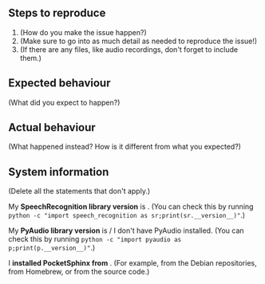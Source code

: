 Steps to reproduce
------------------

1. (How do you make the issue happen?)
2. (Make sure to go into as much detail as needed to reproduce the issue!)
3. (If there are any files, like audio recordings, don't forget to include them.)

Expected behaviour
------------------

(What did you expect to happen?)

Actual behaviour
----------------

(What happened instead? How is it different from what you expected?)

System information
------------------

(Delete all the statements that don't apply.)

My **SpeechRecognition library version** is <INSERT VERSION HERE>. (You can check this by running `python -c "import speech_recognition as sr;print(sr.__version__)"`.)

My **PyAudio library version** is <INSERT VERSION HERE> / I don't have PyAudio installed. (You can check this by running `python -c "import pyaudio as p;print(p.__version__)"`.)

I **installed PocketSphinx from** <INSERT SOURCE HERE>. (For example, from the Debian repositories, from Homebrew, or from the source code.)
